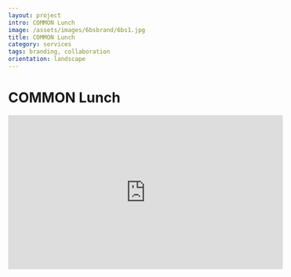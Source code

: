 ```yaml
---
layout: project
intro: COMMON Lunch
image: /assets/images/6bsbrand/6bs1.jpg
title: COMMON Lunch
category: services
tags: branding, collaboration
orientation: landscape
---
```


# COMMON Lunch



<iframe width="560" height="315" src="http://www.youtube.com/embed/-yrh6mp-Ul0" frameborder="0" allowfullscreen></iframe>